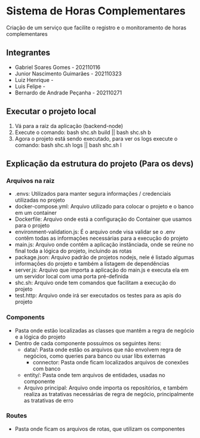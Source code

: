 # Sistema de Horas Complementares
Criação de um serviço que facilite o registro e o monitoramento de horas complementares

## Integrantes
- Gabriel Soares Gomes - 202110116
- Junior Nascimento Guimarães - 202110323
- Luiz Henrique -
- Luis Felipe -
- Bernardo de Andrade Peçanha - 202110271

## Executar o projeto local

1. Vá para a raiz da aplicação (backend-node)
2. Execute o comando: bash shc.sh build || bash shc.sh b
3. Agora o projeto está sendo executado, para ver os logs execute o comando: bash shc.sh logs || bash shc.sh l

## Explicação da estrutura do projeto (Para os devs)

### Arquivos na raiz

- .envs: Utilizados para manter segura informações / credenciais utilizadas no projeto
- docker-compose.yml: Arquivo utilizado para colocar o projeto e o banco em um container
- Dockerfile: Arquivo onde está a configuração do Container que usamos para o projeto
- environment-validation.js: É o arquivo onde visa validar se o .env contêm todas as informações necessárias para a execução do projeto
- main.js: Arquivo onde contêm a aplicação instânciada, onde se reúne no final toda a lógica do projeto, incluindo as rotas
- package.json: Arquivo padrão de projetos nodejs, nele é listado algumas informações do projeto e também a listagem de dependências
- server.js: Arquivo que importa a aplicação do main.js e executa ela em um servidor local com uma porta pré-definida
- shc.sh: Arquivo onde tem comandos que facilitam a execução do projeto
- test.http: Arquivo onde irá ser executados os testes para as apis do projeto

### Components

- Pasta onde estão localizadas as classes que mantêm a regra de negócio e a lógica do projeto
- Dentro de cada componente possuímos os seguintes itens:
  - data/: Pasta onde estão os arquivos que não envolvem regra de negócios, como queries para banco ou usar libs externas
      - connector: Pasta onde ficam localizados arquivos de conexões com banco  
  - entity/: Pasta onde tem arquivos de entidades, usadas no componente
  - Arquivo principal: Arquivo onde importa os repositórios, e também realiza as tratativas necessárias de regra de negócio, principalmente as tratativas de erro

### Routes

- Pasta onde ficam os arquivos de rotas, que utilizam os componentes

